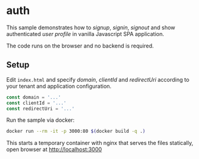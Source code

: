 # auth

This sample demonstrates how to _signup_, _signin_, _signout_ and show authenticated _user profile_ in vanilla Javascript SPA application.

The code runs on the browser and no backend is required.

## Setup

Edit `index.html` and specify _domain_, _clientId_ and _redirectUri_ according to your tenant and application configuration.

```javascript
const domain = '...'
const clientId = '...'
const redirectUri = '...'
```

Run the sample via docker:

```bash
docker run --rm -it -p 3000:80 $(docker build -q .)
```

This starts a temporary container with nginx that serves the files statically, open browser at [http://localhost:3000](http://localhost:3000)

<!-- START readme-templates/samples-slim-footer.mustache -->
<!-- END readme-templates/samples-slim-footer.mustache -->
